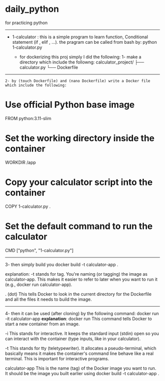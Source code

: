 # daily_python
for practicing python

---------------------------------------------------------------------
* 1-calculator : this is a simple program to learn function, Conditional statement (if , elif , ...).
   the pragram can be called from bash by: python 1-calculator.py

  * for dockerizing this proj simply I did the following:
    1- make a directory which include the followng:
    calculator_project/
├── calculator.py
└── Dockerfile

---------------------------------------------------------------------
    2- by (touch Dockerfile) and (nano Dockerfile) write a Docker file which include the following:
# Use official Python base image
FROM python:3.11-slim

# Set the working directory inside the container
WORKDIR /app

# Copy your calculator script into the container
COPY 1-calculator.py .

# Set the default command to run the calculator
CMD ["python", "1-calculator.py"]

---------------------------------------------------------------------
   3- then simply build you 
   docker build -t calculator-app .

   explanation:
-t stands for tag. You're naming (or tagging) the image as calculator-app. This makes it easier to refer to later when you want to run it (e.g., docker run calculator-app).

. (dot)
This tells Docker to look in the current directory for the Dockerfile and all the files it needs to build the image.

---------------------------------------------------------------------

   4- then it can be used (after cloning) by the following command:
   docker run -it calculator-app
    **explanation**:
docker run
This command tells Docker to start a new container from an image.

-i
This stands for interactive. It keeps the standard input (stdin) open so you can interact with the container (type inputs, like in your calculator).

-t
This stands for tty (teletypewriter). It allocates a pseudo-terminal, which basically means it makes the container's command line behave like a real terminal. This is important for interactive programs.

calculator-app
This is the name (tag) of the Docker image you want to run. It should be the image you built earlier using docker build -t calculator-app .


  
